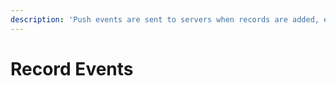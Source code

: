 ```yaml
---
description: 'Push events are sent to servers when records are added, edited, or removed.'
---
```


# Record Events

